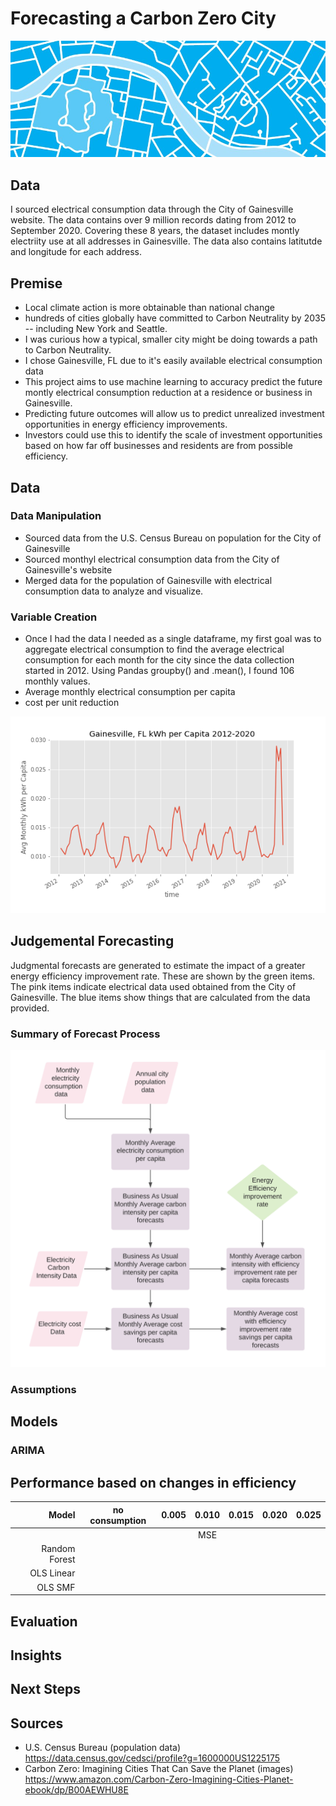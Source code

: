# Forecasting a Carbon Zero City 

![Carbon Zero City Map](images/CO20_map.jpg)

## Data

I sourced electrical consumption data through the City of Gainesville website. The data contains over 9 million records dating from 2012 to September 2020. Covering these 8 years, the dataset includes montly electriity use at all addresses in Gainesville. The data also contains latitutde and longitude for each address.

## Premise 

* Local climate action is more obtainable than national change
* hundreds of cities globally have committed to Carbon Neutrality by 2035 -- including New York and Seattle. 
* I was curious how a typical, smaller city might be doing towards a path to Carbon Neutrality. 
* I chose Gainesville, FL due to it's easily available electrical consumption data 
* This project aims to use machine learning to accuracy predict the future montly electrical consumption reduction at a residence or business in Gainesville. 
* Predicting future outcomes will allow us to predict unrealized investment opportunities in energy efficiency improvements.
* Investors could use this to identify the scale of investment opportunities based on how far off businesses and residents are from possible efficiency. 

## Data

### Data Manipulation 

* Sourced data from the U.S. Census Bureau on population for the City of Gainesville
* Sourced monthyl electrical consumption data from the City of Gainesville's website
* Merged data for the population of Gainesville with electrical consumption data to analyze and visualize.

### Variable Creation
* Once I had the data I needed as a single dataframe, my first goal was to aggregate electrical consumption to find the average electrical consumption for each month for the city since the data collection started in 2012. Using Pandas groupby() and .mean(), I found 106 monthly values. 
* Average monthly electrical consumption per capita 
* cost per unit reduction 

![Avg Monthly kWh per Capita](images/kWh_per_capita.png)

## Judgemental Forecasting

Judgmental forecasts are generated to estimate the impact of a greater energy efficiency improvement rate. These are shown by the green items. The pink items indicate electrical data used obtained from the City of Gainesville. The blue items show things that are calculated from the data provided.

### Summary of Forecast Process

![Scheme](images/Scheme.png)

### Assumptions


## Models

### ARIMA

## Performance based on changes in efficiency 

| Model | no consumption | 0.005 | 0.010 | 0.015 | 0.020| 0.025 |
|-----:|:-----:|:-----:|:-----:|:-----:|:-----:|:-----:|
|| ||MSE      | |    | |
| Random Forest | |  |  |  |  | |
| OLS Linear | |  |  |  |  | |
| OLS SMF    | |  |  |  |  | |

## Evaluation

## Insights

## Next Steps

## Sources
* U.S. Census Bureau (population data)
https://data.census.gov/cedsci/profile?g=1600000US1225175
* Carbon Zero: Imagining Cities That Can Save the Planet (images) https://www.amazon.com/Carbon-Zero-Imagining-Cities-Planet-ebook/dp/B00AEWHU8E
